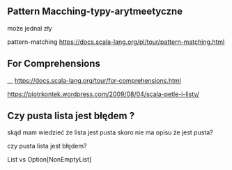 

## Pattern Macching-typy-arytmeetyczne
może jednal zły


pattern-matching
https://docs.scala-lang.org/pl/tour/pattern-matching.html

## For Comprehensions
__
https://docs.scala-lang.org/tour/for-comprehensions.html


https://piotrkontek.wordpress.com/2009/08/04/scala-petle-i-listy/

## Czy pusta lista jest błędem ?

skąd mam wiedzieć że lista jest pusta skoro nie ma opisu że jest pusta?

czy pusta lista jest błędem?

List vs Option[NonEmptyList]
